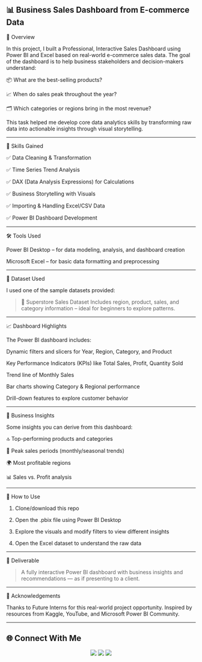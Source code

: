 📊 Business Sales Dashboard from E-commerce Data
---

📝 Overview

In this project, I built a Professional, Interactive Sales Dashboard using Power BI and Excel based on real-world e-commerce sales data. 
The goal of the dashboard is to help business stakeholders and decision-makers understand:

📦 What are the best-selling products?

📈 When do sales peak throughout the year?

🗂 Which categories or regions bring in the most revenue?


This task helped me develop core data analytics skills by transforming raw data into actionable insights through visual storytelling.


---

🧠 Skills Gained

✅ Data Cleaning & Transformation

✅ Time Series Trend Analysis

✅ DAX (Data Analysis Expressions) for Calculations

✅ Business Storytelling with Visuals

✅ Importing & Handling Excel/CSV Data

✅ Power BI Dashboard Development



---

🛠 Tools Used

Power BI Desktop – for data modeling, analysis, and dashboard creation

Microsoft Excel – for basic data formatting and preprocessing

---

📂 Dataset Used

I used one of the sample datasets provided:

> 💾 Superstore Sales Dataset
Includes region, product, sales, and category information – ideal for beginners to explore patterns.

---

📈 Dashboard Highlights

The Power BI dashboard includes:

Dynamic filters and slicers for Year, Region, Category, and Product

Key Performance Indicators (KPIs) like Total Sales, Profit, Quantity Sold

Trend line of Monthly Sales

Bar charts showing Category & Regional performance

Drill-down features to explore customer behavior

---

🎯 Business Insights

Some insights you can derive from this dashboard:

🔝 Top-performing products and categories

📅 Peak sales periods (monthly/seasonal trends)

🌍 Most profitable regions

📊 Sales vs. Profit analysis



---

🚀 How to Use

1. Clone/download this repo


2. Open the .pbix file using Power BI Desktop


3. Explore the visuals and modify filters to view different insights


4. Open the Excel dataset to understand the raw data




---

📌 Deliverable

> A fully interactive Power BI dashboard with business insights and recommendations — as if presenting to a client.




---

🙌 Acknowledgements

Thanks to Future Interns for this real-world project opportunity.
Inspired by resources from Kaggle, YouTube, and Microsoft Power BI Community.


---

## 🌐 Connect With Me

<p align="center">
  <a href="https://github.com/Anna-Simmi"><img src="https://img.shields.io/badge/GitHub-%23121011.svg?&style=for-the-badge&logo=github&logoColor=white" /></a>
  <a href="https://www.linkedin.com/in/anna-simmi-m-d-797ba8339"><img src="https://img.shields.io/badge/LinkedIn-%230077B5.svg?&style=for-the-badge&logo=linkedin&logoColor=white" /></a>
  <a href="annasimmim@gmail.com"><img src="https://img.shields.io/badge/Email-D14836?style=for-the-badge&logo=gmail&logoColor=white" /></a>
</p>  


